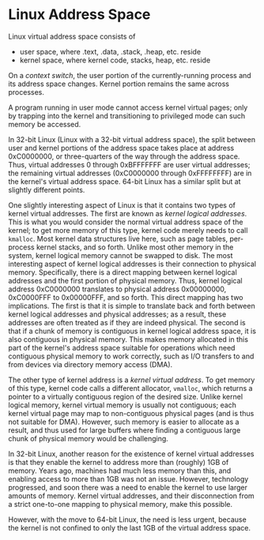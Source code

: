 # Linux Address Space

Linux virtual address space consists of
- user space, where .text, .data, .stack, .heap, etc. reside
- kernel space, where kernel code, stacks, heap, etc. reside

On a *context switch*, the user portion of the currently-running process and its address space changes. Kernel portion remains the same across processes.

A program running in user mode cannot access kernel virtual pages; only by trapping into the kernel and transitioning to privileged mode can such memory be accessed.

In 32-bit Linux (Linux with a 32-bit virtual address space), the split between user and kernel portions of the address space takes place at address 0xC0000000, or three-quarters of the way through the address space. Thus, virtual addresses 0 through 0xBFFFFFFF are user virtual addresses; the remaining virtual addresses (0xC0000000 through 0xFFFFFFFF) are in the kernel's virtual address space. 64-bit Linux has a similar split but at slightly different points. 

One slightly interesting aspect of Linux is that it contains two types of kernel virtual addresses. The first are known as *kernel logical addresses*. This is what you would consider the normal virtual address space of the kernel; to get more memory of this type, kernel code merely needs to call `kmalloc`. Most kernel data structures live here, such as page tables, per-process kernel stacks, and so forth. Unlike most other memory in the system, kernel logical memory cannot be swapped to disk. The most interesting aspect of kernel logical addresses is their connection to physical memory. Specifically, there is a direct mapping between kernel logical addresses and the first portion of physical memory. Thus, kernel logical address 0xC0000000 translates to physical address 0x00000000, 0xC0000FFF to 0x00000FFF, and so forth. This direct mapping has two implications. The first is that it is simple to translate back and forth between kernel logical addresses and physical addresses; as a result, these addresses are often treated as if they are indeed physical. The second is that if a chunk of memory is contiguous in kernel logical address space, it is also contiguous in physical memory. This makes memory allocated in this part of the kernel's address space suitable for operations which need contiguous physical memory to work correctly, such as I/O transfers to and from devices via directory memory access (DMA).

The other type of kernel address is a *kernel virtual address*. To get memory of this type, kernel code calls a different allocator, `vmalloc`, which returns a pointer to a virtually contiguous region of the desired size. Unlike kernel logical memory, kernel virtual memory is usually not contiguous; each kernel virtual page may map to non-contiguous physical pages (and is thus not suitable for DMA). However, such memory is easier to allocate as a result, and thus used for large buffers where finding a contiguous large chunk of physical memory would be challenging.

In 32-bit Linux, another reason for the existence of kernel virtual addresses is that they enable the kernel to address more than (roughly) 1GB of memory. Years ago, machines had much less memory than this, and enabling access to more than 1GB was not an issue. However, technology progressed, and soon there was a need to enable the kernel to use larger amounts of memory. Kernel virtual addresses, and their disconnection from a strict one-to-one mapping to physical memory, make this possible.

However, with the move to 64-bit Linux, the need is less urgent, because the kernel is not confined to only the last 1GB of the virtual address space.
